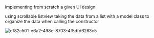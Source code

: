 implementing from scratch a given UI design

using scrollable listview taking the data from a list with a model class to organize the data when calling the constructor

![ef82c501-e6a2-498e-8703-4f5dfd6263c5](https://github.com/subzero56011/Get-The-Design-Alive/assets/53402251/e9d57f7a-d915-4870-8a1b-b578cc928cd7)
